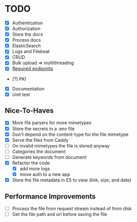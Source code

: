 # TODO

- [x] Authentication
- [x] Authorization
- [x] Store the docs
- [x] Process docs
- [x] ElasticSearch
- [x] Logs and Filebeat
- [x] CRUD
- [x] Bulk upload => multithreading
- [x] [Required endpoints](TASK.md#external-api-documentation)
- [?] PKI
- [x] Documentation
- [x] Unit test

## Nice-To-Haves

- [x] More file parsers for more mimetypes
- [x] Store the secrets in a .env file
- [x] Don't depend on the content-type for the file mimetype
- [x] Serve the files from Caddy
- [ ] On invalid mimetypes the file is stored anyway
- [ ] Categories the document
- [ ] Generate keywords from document
- [x] Refactor the code
  - [x] add more logs
  - [x] move auth to a new app
- [x] Store the file metadata in ES to view (link, size, and date)

## Performance Improvements

- [ ] Process the file from request stream instead of from disk
- [ ] Get the file path and url before saving the file
